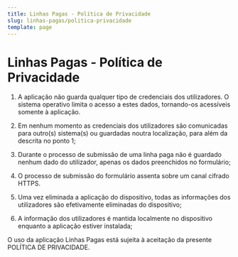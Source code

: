 ```yaml
---
title: Linhas Pagas - Política de Privacidade
slug: linhas-pagas/politica-privacidade
template: page
---
```


# Linhas Pagas - Política de Privacidade

1. A aplicação não guarda qualquer tipo de credenciais dos utilizadores. O sistema operativo limita o acesso a estes dados, tornando-os acessíveis somente à aplicação.

2. Em nenhum momento as credenciais dos utilizadores são comunicadas para outro(s) sistema(s) ou guardadas noutra localização, para além da descrita no ponto 1;

3. Durante o processo de submissão de uma linha paga não é guardado nenhum dado do utilizador, apenas os dados preenchidos no formulário;

4. O processo de submissão do formulário assenta sobre um canal cifrado HTTPS.

5. Uma vez eliminada a aplicação do dispositivo, todas as informações dos utilizadores são efetivamente eliminadas do dispositivo;

6. A informação dos utilizadores é mantida localmente no dispositivo enquanto a aplicação estiver instalada;

O uso da aplicação Linhas Pagas está sujeita à aceitação da presente POLÍTICA DE PRIVACIDADE.
